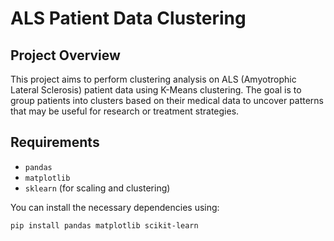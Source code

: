 # ALS Patient Data Clustering

## Project Overview
This project aims to perform clustering analysis on ALS (Amyotrophic Lateral Sclerosis) patient data using K-Means clustering. The goal is to group patients into clusters based on their medical data to uncover patterns that may be useful for research or treatment strategies.

## Requirements
- `pandas`
- `matplotlib`
- `sklearn` (for scaling and clustering)

You can install the necessary dependencies using:
```bash
pip install pandas matplotlib scikit-learn
